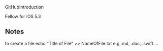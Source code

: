GitHubIntroduction

Fellow for iOS  5.3

## Notes 
 to create a file echo "Title of File" >> NameOfFile.txt e.g .md, .doc, .swift....
